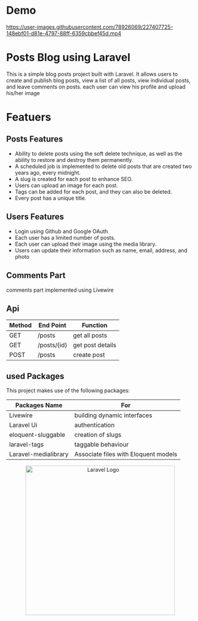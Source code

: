 # Demo

https://user-images.githubusercontent.com/78926069/227407725-148ebf01-d81e-4797-88ff-6359cbbef45d.mp4

# Posts Blog using Laravel 

This is a simple blog posts project built with Laravel. It allows users to create and publish blog posts, view a list of all posts, view individual posts, and leave comments on posts.
each user can view his profile and upload his/her image 

# Featuers
## Posts Features
- Ability to delete posts using the soft delete technique, as well as the ability to restore and destroy them permanently.
- A scheduled job is implemented to delete old posts that are created two years ago, every midnight.
- A slug is created for each post to enhance SEO.
- Users can upload an image for each post. 
- Tags can be added for each post, and they can also be deleted.
- Every post has a unique title.
## Users Features
- Login using Github and Google OAuth 
- Each user has a limited number of posts.
- Each user can upload their image using the media library.
- Users can update their information such as name, email, address, and photo
## Comments Part
comments part implemented using Livewire 
## Api 
| Method | End Point | Function |
|------- | --------- | -------- |
| GET    | /posts    | get all posts |
| GET    | /posts/{id}    | get post details |
| POST    | /posts    | create post |
## used Packages 

This project makes use of the following packages:

| Packages Name | For |
| ------------- | ------------- |
| Livewire  | building dynamic interfaces  |
| Laravel Ui  | authentication   |
| eloquent-sluggable  |  creation of slugs  |
| laravel-tags |  taggable behaviour  |
| Laravel-medialibrary |  Associate files with Eloquent models  |


<p align="center"><a href="https://laravel.com" target="_blank"><img src="https://raw.githubusercontent.com/laravel/art/master/logo-lockup/5%20SVG/2%20CMYK/1%20Full%20Color/laravel-logolockup-cmyk-red.svg" width="400" alt="Laravel Logo"></a></p>
